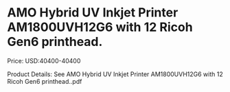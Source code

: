 # AMO Hybrid UV Inkjet Printer AM1800UVH12G6 with 12 Ricoh Gen6 printhead.

Price: USD:40400-40400

Product Details: See AMO Hybrid UV Inkjet Printer AM1800UVH12G6 with 12 Ricoh Gen6 printhead..pdf